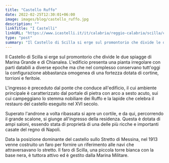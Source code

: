 ```yaml
---
title: "Castello Ruffo"
date: 2022-02-25T12:30:01+06:00
image: images/blog/castello_ruffo.jpg
description: ""
linkTitle: "I Castelli"
linkURL: "https://www.icastelli.it/it/calabria/reggio-calabria/scilla/castello-ruffo-di-scilla"
type: "post"
summary: "Il Castello di Scilla si erge sul promontorio che divide le due spiagge di Marina Grande e di Chianalea."
---
```



Il Castello di Scilla si erge sul promontorio che divide le due spiagge di Marina Grande e di Chianalea. L'edificio presenta una pianta irregolare con parti databili a diverse epoche ma che nel complesso conservano tutt'oggi la configurazione abbastanza omogenea di una fortezza dotata di cortine, torrioni e feritoie.


L'ingresso è preceduto dal ponte che conduce all'edificio, il cui ambiente principale è caratterizzato dal portale di pietra con arco a sesto acuto, sui cui campeggiano lo stemma nobiliare dei Ruffo e la lapide che celebra il restauro del castello eseguito nel XVI secolo.


Superato l'androne a volta ribassata si apre un cortile, e da qui, percorrendo il grande scalone, si giunge all'ingresso della residenza. Questa è dotata di ampi saloni, essendo stata di proprietà di una delle più ricche e importanti casate del regno di Napoli.


Data la posizione dominante del castello sullo Stretto di Messina, nel 1913 venne costruito un faro per fornire un riferimento alle navi che attraversavano lo stretto. Il faro di Scilla, una piccola torre bianca con la base nera, è tuttora attivo ed è gestito dalla Marina Militare.
